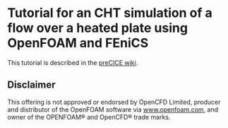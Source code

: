 # Tutorial for an CHT simulation of a flow over a heated plate using OpenFOAM and FEniCS

This tutorial is described in the [preCICE wiki](https://github.com/precice/precice/wiki/CHT-with-OpenFOAM-and-FEniCS).

## Disclaimer

This offering is not approved or endorsed by OpenCFD Limited, producer and distributor of the OpenFOAM software via www.openfoam.com, and owner of the OPENFOAM® and OpenCFD® trade marks.
